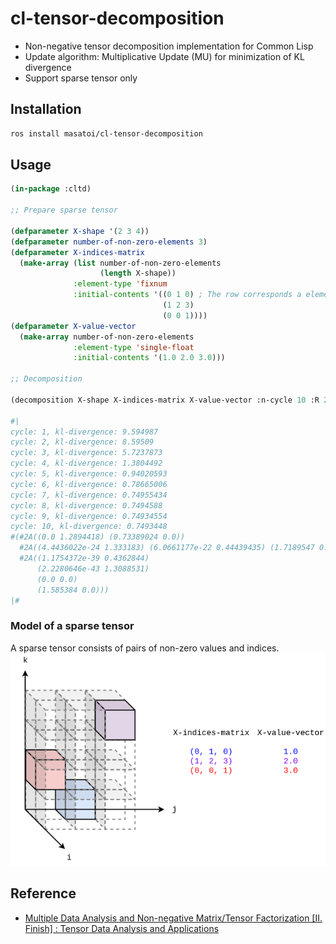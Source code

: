 # cl-tensor-decomposition

- Non-negative tensor decomposition implementation for Common Lisp
- Update algorithm: Multiplicative Update (MU) for minimization of KL divergence
- Support sparse tensor only

## Installation
```lisp
ros install masatoi/cl-tensor-decomposition
```

## Usage
```lisp
(in-package :cltd)

;; Prepare sparse tensor

(defparameter X-shape '(2 3 4))
(defparameter number-of-non-zero-elements 3)
(defparameter X-indices-matrix
  (make-array (list number-of-non-zero-elements
                    (length X-shape))
              :element-type 'fixnum
              :initial-contents '((0 1 0) ; The row corresponds a element of one datum
                                  (1 2 3)
                                  (0 0 1))))
(defparameter X-value-vector
  (make-array number-of-non-zero-elements
              :element-type 'single-float
              :initial-contents '(1.0 2.0 3.0)))

;; Decomposition

(decomposition X-shape X-indices-matrix X-value-vector :n-cycle 10 :R 2 :verbose t)

#|
cycle: 1, kl-divergence: 9.594987
cycle: 2, kl-divergence: 8.59509
cycle: 3, kl-divergence: 5.7237873
cycle: 4, kl-divergence: 1.3804492
cycle: 5, kl-divergence: 0.94020593
cycle: 6, kl-divergence: 0.78665006
cycle: 7, kl-divergence: 0.74955434
cycle: 8, kl-divergence: 0.7494588
cycle: 9, kl-divergence: 0.74934554
cycle: 10, kl-divergence: 0.7493448
#(#2A((0.0 1.2894418) (0.73389024 0.0))
  #2A((4.4436022e-24 1.333183) (6.0661177e-22 0.44439435) (1.7189547 0.0))
  #2A((1.1754372e-39 0.4362844)
      (2.2280646e-43 1.3088531)
      (0.0 0.0)
      (1.585384 0.0)))
|#
```

### Model of a sparse tensor
A sparse tensor consists of pairs of non-zero values and indices.
![Tensor Data Image](./docs/images/tensor-data-image.png)

## Reference

- [Multiple Data Analysis and Non-negative Matrix/Tensor Factorization [II. Finish] : Tensor Data Analysis and Applications](http://www.kecl.ntt.co.jp/icl/ls/members/tatsushi/PDF/IEICE_vol99_no7_691-698.pdf)
